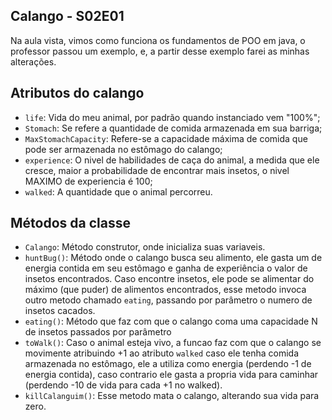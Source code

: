 ## Calango - S02E01

Na aula vista, vimos como funciona os fundamentos de POO em java, o professor passou um exemplo, e, a partir desse exemplo farei as minhas alterações.

## Atributos do calango
- `life`: Vida do meu animal, por padrão quando instanciado vem "100%";
- `Stomach`: Se refere a quantidade de comida armazenada em sua barriga;
- `MaxStomachCapacity`: Refere-se a capacidade máxima de comida que pode ser armazenada no estômago do calango;
- `experience`: O nivel de habilidades de caça do animal, a medida que ele cresce, maior a probabilidade de encontrar mais insetos, o nivel MAXIMO de experiencia é 100;
- `walked`: A quantidade que o animal percorreu.

## Métodos da classe
- `Calango`: Método construtor, onde inicializa suas variaveis.
- `huntBug()`: Método onde o calango busca seu alimento, ele gasta um de energia contida em seu estômago e ganha de experiência o valor de insetos encontrados. Caso encontre insetos, ele pode se alimentar do máximo (que puder) de alimentos encontrados, esse metodo invoca outro metodo chamado `eating`, passando por parâmetro o numero de insetos cacados. 
- `eating()`: Método que faz com que o calango coma uma capacidade N de insetos passados por parâmetro
- `toWalk()`: Caso o animal esteja vivo, a funcao faz com que o calango se movimente atribuindo +1 ao atributo `walked` caso ele tenha comida armazenada no estômago, ele a utiliza como energia (perdendo -1 de energia contida), caso contrario ele gasta a propria vida para caminhar (perdendo -10 de vida para cada +1 no walked).
- `killCalanguim()`: Esse metodo mata o calango, alterando sua vida para zero.


